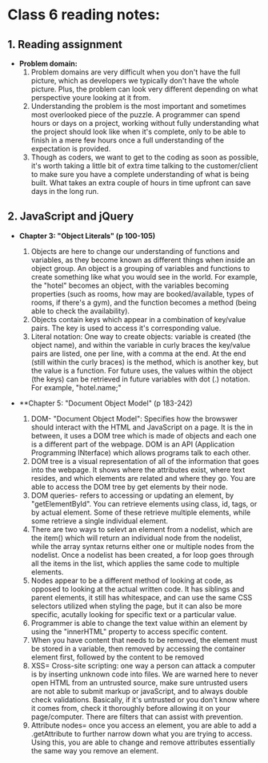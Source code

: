 # Class 6 reading notes:


## 1. Reading assignment

   - **Problem domain:**
     1. Problem domains are very difficult when you don't have the full picture, which as developers we typically don't have the whole picture. Plus, the problem can look very different depending on what perspective youre looking at it from.
     2. Understanding the problem is the most important and sometimes most overlooked piece of the puzzle. A programmer can spend hours or days on a project, working without fully understanding what the project should look like when it's complete, only to be able to finish in a mere few hours once a full understanding of the expectation is provided.
     3. Though as coders, we want to get to the coding as soon as possible, it's worth taking a little bit of extra time talking to the customer/client to make sure you have a complete understanding of what is being built. What takes an extra couple of hours in time upfront can save days in the long run.
    
## 2. JavaScript and jQuery

   - **Chapter 3: "Object Literals" (p 100-105)**
     1. Objects are here to change our understanding of functions and variables, as they become known as different things when inside an object group. An object is a grouping of variables and functions to create something like what you would see in the world. For example, the "hotel" becomes an object, with the variables becoming properties (such as rooms, how may are booked/available, types of rooms, if there's a gym), and the function becomes a method (being able to check the availability). 
     2. Objects contain keys which appear in a combination of key/value pairs. The key is used to access it's corresponding value.
     3. Literal notation: One way to create objects: variable is created (the object name), and within the variable in curly braces the key/value pairs are listed, one per line, with a comma at the end. At the end (still within the curly braces) is the method, which is another key, but the value is a function. For future uses, the values within the object (the keys) can be retrieved in future variables with dot (.) notation. For example, "hotel.name;"
     
   - **Chapter 5: "Document Object Model" (p 183-242)
     1.  DOM- "Document Object Model": Specifies how the browswer should interact with the HTML and JavaScript on a page. It is the in between, it uses a DOM tree which is made of objects and each one is a different part of the webpage. DOM is an API (Application Programming INterface) which allows programs talk to each other.
     2. DOM tree is a visual representation of all of the information that goes into the webpage. It shows where the attributes exist, where text resides, and which elements are related and where they go. You are able to access the DOM tree by get elements by their node.
     3. DOM queries- refers to accessing or updating an element, by "getElementById". You can retrieve elements using class, id, tags, or by actual element. Some of these retrieve multiple elements, while some retrieve a single individual element.
     4. There are two ways to selevt an element from a nodelist, which are the item() which will return an individual node from the nodelist, while the array syntax returns either one or multiple nodes from the nodelist. Once a nodelist has been created, a for loop goes through all the items in the list, which applies the same code to multiple elements.
     5. Nodes appear to be a different method of looking at code, as opposed to looking at the actual written code. It has siblings and parent elements, it still has whitespace, and can use the same CSS selectors utilized when styling the page, but it can also be more specific, acutally looking for specific text or a particular value.
     6. Programmer is able to change the text value within an element by using the "innerHTML" property to access specific content.
     7. When you have content that needs to be removed, the element must be stored in a variable, then removed by accessing the container element first, followed by the content to be removed
     8. XSS= Cross-site scripting: one way a person can attack a computer is by inserting unknown code into files. We are warned here to never open HTML from an untrusted source, make sure untrusted users are not able to submit markup or javaScript, and to always double check validations. Basically, if it's untrusted or you don't know where it comes from, check it thoroughly before allowing it on your page/computer. There are filters that can assist with prevention.
     9. Attribute nodes= once you access an element, you are able to add a .getAttribute to further narrow down what you are trying to access. Using this, you are able to change and remove attributes essentially the same way you remove an element.
   
